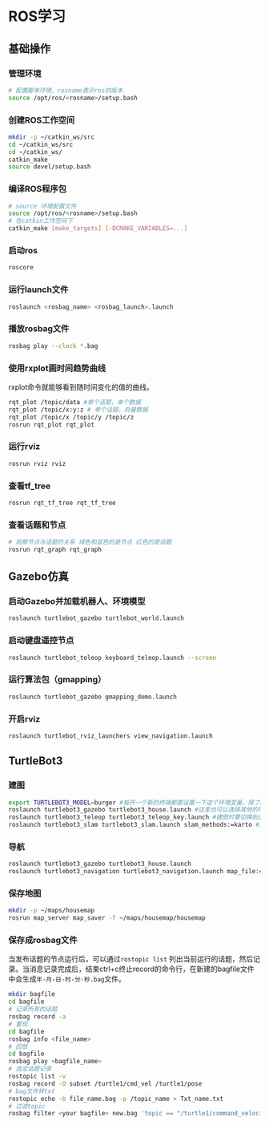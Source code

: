 # ROS学习

## 基础操作

### 管理环境

```bash
# 配置脚本环境，rosname表示ros的版本
source /opt/ros/<rosname>/setup.bash
```

### 创建ROS工作空间

```bash
mkdir -p ~/catkin_ws/src
cd ~/catkin_ws/src
cd ~/catkin_ws/
catkin_make
source devel/setup.bash
```

### 编译ROS程序包

```bash
# source 环境配置文件
source /opt/ros/<rosname>/setup.bash
# 在catkin工作空间下
catkin_make [make_targets] [-DCMAKE_VARIABLES=...]
```

### 启动ros

```bash
roscore
```

### 运行launch文件

```bash
roslaunch <rosbag_name> <rosbag_launch>.launch
```

### 播放rosbag文件

```bash
rosbag play --clock *.bag
```

### 使用rxplot画时间趋势曲线

rxplot命令就能够看到随时间变化的值的曲线。

```bash
rqt_plot /topic/data #单个话题，单个数据
rqt_plot /topic/x:y:z # 单个话题，向量数据
rqt_plot /topic/x /topic/y /topic/z
rosrun rqt_plot rqt_plot
```

### 运行rviz

```bash
rosrun rviz rviz
```

### 查看tf_tree

```bash
rosrun rqt_tf_tree rqt_tf_tree
```

### 查看话题和节点

```bash
# 观察节点与话题的关系 绿色和蓝色的是节点 红色的是话题
rosrun rqt_graph rqt_graph
```



## Gazebo仿真

### 启动Gazebo并加载机器人、环境模型

```bash
roslaunch turtlebot_gazebo turtlebot_world.launch
```

### 启动键盘遥控节点

```bash
roslaunch turtlebot_teleop keyboard_teleop.launch --screen
```

### 运行算法包（gmapping）

```bash
roslaunch turtlebot_gazebo gmapping_demo.launch
```

### 开启rviz

```bash
roslaunch turtlebot_rviz_launchers view_navigation.launch
```

## TurtleBot3

### 建图

```bash
export TURTLEBOT3_MODEL=burger #每开一个新的终端都要设置一下这个环境变量，除了burger也可以是waffle或waffle_pi
roslaunch turtlebot3_gazebo turtlebot3_house.launch #这里也可以选择其他的环境，或者自己搭建一个虚拟环境
roslaunch turtlebot3_teleop turtlebot3_teleop_key.launch #建图时要切换到这个终端，用键盘控制turtlebot运动
roslaunch turtlebot3_slam turtlebot3_slam.launch slam_methods:=karto #这里也可以选择其他的slam方法
```

### 导航 

```bash
roslaunch turtlebot3_gazebo turtlebot3_house.launch
roslaunch turtlebot3_navigation turtlebot3_navigation.launch map_file:=/home/jay/maps/housemap/housemap.yaml
```

### 保存地图

```bash
mkdir -p ~/maps/housemap
rosrun map_server map_saver -f ~/maps/housemap/housemap
```

### 保存成rosbag文件

当发布话题的节点运行后，可以通过`rostopic list` 列出当前运行的话题，然后记录。当消息记录完成后，结束ctrl+c终止record的命令行，在新建的bagfile文件中会生成`年-月-日-时-分-秒.bag`文件。

```bash
mkdir bagfile
cd bagfile
# 记录所有的话题
rosbag record -a 
# 重现
cd bagfile
rosbag info <file_name>
# 回放
cd bagfile
rosbag play <bagfile_name>
# 选定话题记录
rostopic list -v
rosbag record -O subset /turtle1/cmd_vel /turtle1/pose
# bag文件转txt
rostopic echo -b file_name.bag -p /topic_name > Txt_name.txt
# 过滤topic
rosbag filter <your bagfile> new.bag 'topic == "/turtle1/command_velocity"'
```

